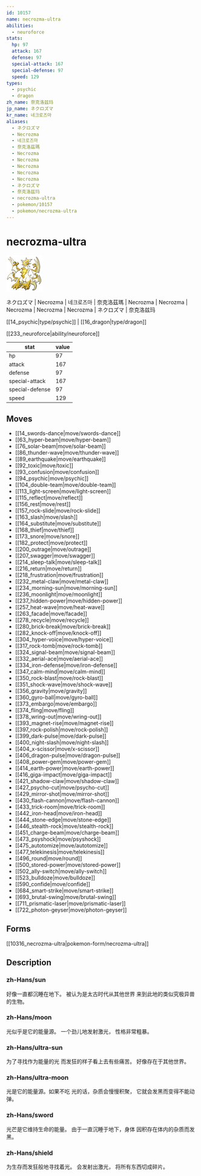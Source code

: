 ```yaml
---
id: 10157
name: necrozma-ultra
abilities:
  - neuroforce
stats:
  hp: 97
  attack: 167
  defense: 97
  special-attack: 167
  special-defense: 97
  speed: 129
types:
  - psychic
  - dragon
zh_name: 奈克洛兹玛
jp_name: ネクロズマ
kr_name: 네크로즈마
aliases:
  - ネクロズマ
  - Necrozma
  - 네크로즈마
  - 奈克洛茲瑪
  - Necrozma
  - Necrozma
  - Necrozma
  - Necrozma
  - Necrozma
  - ネクロズマ
  - 奈克洛兹玛
  - necrozma-ultra
  - pokemon/10157
  - pokemon/necrozma-ultra
---
```

# necrozma-ultra

![](https://raw.githubusercontent.com/PokeAPI/sprites/master/sprites/pokemon/10157.png)

ネクロズマ | Necrozma | 네크로즈마 | 奈克洛茲瑪 | Necrozma | Necrozma | Necrozma | Necrozma | Necrozma | ネクロズマ | 奈克洛兹玛

[[14_psychic|type/psychic]] | [[16_dragon|type/dragon]]

[[233_neuroforce|ability/neuroforce]]

|stat|value|
|---|---|
|hp|97|
|attack|167|
|defense|97|
|special-attack|167|
|special-defense|97|
|speed|129|


## Moves

- [[14_swords-dance|move/swords-dance]]
- [[63_hyper-beam|move/hyper-beam]]
- [[76_solar-beam|move/solar-beam]]
- [[86_thunder-wave|move/thunder-wave]]
- [[89_earthquake|move/earthquake]]
- [[92_toxic|move/toxic]]
- [[93_confusion|move/confusion]]
- [[94_psychic|move/psychic]]
- [[104_double-team|move/double-team]]
- [[113_light-screen|move/light-screen]]
- [[115_reflect|move/reflect]]
- [[156_rest|move/rest]]
- [[157_rock-slide|move/rock-slide]]
- [[163_slash|move/slash]]
- [[164_substitute|move/substitute]]
- [[168_thief|move/thief]]
- [[173_snore|move/snore]]
- [[182_protect|move/protect]]
- [[200_outrage|move/outrage]]
- [[207_swagger|move/swagger]]
- [[214_sleep-talk|move/sleep-talk]]
- [[216_return|move/return]]
- [[218_frustration|move/frustration]]
- [[232_metal-claw|move/metal-claw]]
- [[234_morning-sun|move/morning-sun]]
- [[236_moonlight|move/moonlight]]
- [[237_hidden-power|move/hidden-power]]
- [[257_heat-wave|move/heat-wave]]
- [[263_facade|move/facade]]
- [[278_recycle|move/recycle]]
- [[280_brick-break|move/brick-break]]
- [[282_knock-off|move/knock-off]]
- [[304_hyper-voice|move/hyper-voice]]
- [[317_rock-tomb|move/rock-tomb]]
- [[324_signal-beam|move/signal-beam]]
- [[332_aerial-ace|move/aerial-ace]]
- [[334_iron-defense|move/iron-defense]]
- [[347_calm-mind|move/calm-mind]]
- [[350_rock-blast|move/rock-blast]]
- [[351_shock-wave|move/shock-wave]]
- [[356_gravity|move/gravity]]
- [[360_gyro-ball|move/gyro-ball]]
- [[373_embargo|move/embargo]]
- [[374_fling|move/fling]]
- [[378_wring-out|move/wring-out]]
- [[393_magnet-rise|move/magnet-rise]]
- [[397_rock-polish|move/rock-polish]]
- [[399_dark-pulse|move/dark-pulse]]
- [[400_night-slash|move/night-slash]]
- [[404_x-scissor|move/x-scissor]]
- [[406_dragon-pulse|move/dragon-pulse]]
- [[408_power-gem|move/power-gem]]
- [[414_earth-power|move/earth-power]]
- [[416_giga-impact|move/giga-impact]]
- [[421_shadow-claw|move/shadow-claw]]
- [[427_psycho-cut|move/psycho-cut]]
- [[429_mirror-shot|move/mirror-shot]]
- [[430_flash-cannon|move/flash-cannon]]
- [[433_trick-room|move/trick-room]]
- [[442_iron-head|move/iron-head]]
- [[444_stone-edge|move/stone-edge]]
- [[446_stealth-rock|move/stealth-rock]]
- [[451_charge-beam|move/charge-beam]]
- [[473_psyshock|move/psyshock]]
- [[475_autotomize|move/autotomize]]
- [[477_telekinesis|move/telekinesis]]
- [[496_round|move/round]]
- [[500_stored-power|move/stored-power]]
- [[502_ally-switch|move/ally-switch]]
- [[523_bulldoze|move/bulldoze]]
- [[590_confide|move/confide]]
- [[684_smart-strike|move/smart-strike]]
- [[693_brutal-swing|move/brutal-swing]]
- [[711_prismatic-laser|move/prismatic-laser]]
- [[722_photon-geyser|move/photon-geyser]]

## Forms



[[10316_necrozma-ultra|pokemon-form/necrozma-ultra]]

## Description

### zh-Hans/sun

好像一直都沉睡在地下。
被认为是太古时代从其他世界
来到此地的类似究极异兽的生物。

### zh-Hans/moon

光似乎是它的能量源。
一个劲儿地发射激光，
性格非常粗暴。

### zh-Hans/ultra-sun

为了寻找作为能量的光
而发狂的样子看上去有些痛苦。
好像存在于其他世界。

### zh-Hans/ultra-moon

光是它的能量源。如果不吃
光的话，杂质会慢慢积聚，
它就会发黑而变得不能动弹。

### zh-Hans/sword

光芒是它维持生命的能量。
由于一直沉睡于地下，身体
因积存在体内的杂质而发黑。

### zh-Hans/shield

为生存而发狂般地寻找着光。
会发射出激光，
将所有东西切成碎片。

